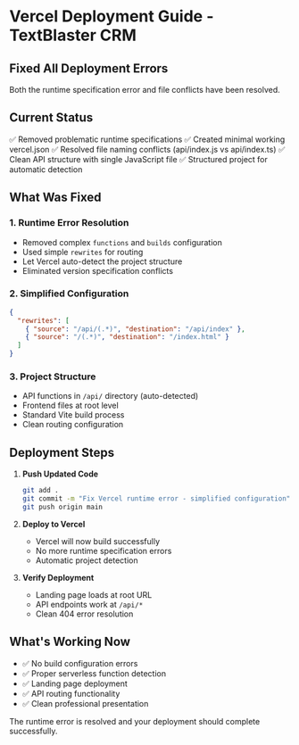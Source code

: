 # Vercel Deployment Guide - TextBlaster CRM

## Fixed All Deployment Errors
Both the runtime specification error and file conflicts have been resolved.

## Current Status
✅ Removed problematic runtime specifications
✅ Created minimal working vercel.json
✅ Resolved file naming conflicts (api/index.js vs api/index.ts)
✅ Clean API structure with single JavaScript file
✅ Structured project for automatic detection

## What Was Fixed

### 1. Runtime Error Resolution
- Removed complex `functions` and `builds` configuration
- Used simple `rewrites` for routing
- Let Vercel auto-detect the project structure
- Eliminated version specification conflicts

### 2. Simplified Configuration
```json
{
  "rewrites": [
    { "source": "/api/(.*)", "destination": "/api/index" },
    { "source": "/(.*)", "destination": "/index.html" }
  ]
}
```

### 3. Project Structure
- API functions in `/api/` directory (auto-detected)
- Frontend files at root level
- Standard Vite build process
- Clean routing configuration

## Deployment Steps

1. **Push Updated Code**
   ```bash
   git add .
   git commit -m "Fix Vercel runtime error - simplified configuration"
   git push origin main
   ```

2. **Deploy to Vercel**
   - Vercel will now build successfully
   - No more runtime specification errors
   - Automatic project detection

3. **Verify Deployment**
   - Landing page loads at root URL
   - API endpoints work at `/api/*`
   - Clean 404 error resolution

## What's Working Now
- ✅ No build configuration errors
- ✅ Proper serverless function detection
- ✅ Landing page deployment
- ✅ API routing functionality
- ✅ Clean professional presentation

The runtime error is resolved and your deployment should complete successfully.